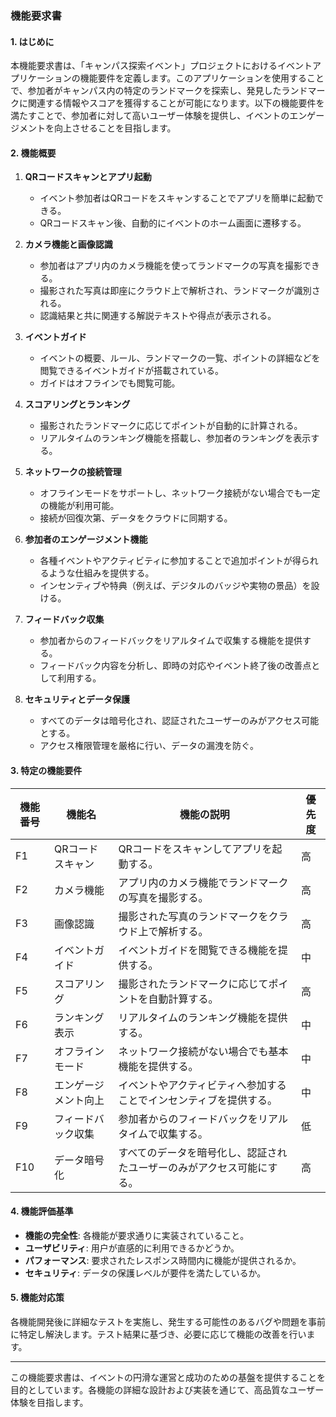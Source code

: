 ### 機能要求書

#### 1. はじめに

本機能要求書は、「キャンパス探索イベント」プロジェクトにおけるイベントアプリケーションの機能要件を定義します。このアプリケーションを使用することで、参加者がキャンパス内の特定のランドマークを探索し、発見したランドマークに関連する情報やスコアを獲得することが可能になります。以下の機能要件を満たすことで、参加者に対して高いユーザー体験を提供し、イベントのエンゲージメントを向上させることを目指します。

#### 2. 機能概要

1. **QRコードスキャンとアプリ起動**

   - イベント参加者はQRコードをスキャンすることでアプリを簡単に起動できる。
   - QRコードスキャン後、自動的にイベントのホーム画面に遷移する。

2. **カメラ機能と画像認識**

   - 参加者はアプリ内のカメラ機能を使ってランドマークの写真を撮影できる。
   - 撮影された写真は即座にクラウド上で解析され、ランドマークが識別される。
   - 認識結果と共に関連する解説テキストや得点が表示される。

3. **イベントガイド**

   - イベントの概要、ルール、ランドマークの一覧、ポイントの詳細などを閲覧できるイベントガイドが搭載されている。
   - ガイドはオフラインでも閲覧可能。

4. **スコアリングとランキング**

   - 撮影されたランドマークに応じてポイントが自動的に計算される。
   - リアルタイムのランキング機能を搭載し、参加者のランキングを表示する。

5. **ネットワークの接続管理**

   - オフラインモードをサポートし、ネットワーク接続がない場合でも一定の機能が利用可能。
   - 接続が回復次第、データをクラウドに同期する。

6. **参加者のエンゲージメント機能**

   - 各種イベントやアクティビティに参加することで追加ポイントが得られるような仕組みを提供する。
   - インセンティブや特典（例えば、デジタルのバッジや実物の景品）を設ける。

7. **フィードバック収集**

   - 参加者からのフィードバックをリアルタイムで収集する機能を提供する。
   - フィードバック内容を分析し、即時の対応やイベント終了後の改善点として利用する。

8. **セキュリティとデータ保護**

   - すべてのデータは暗号化され、認証されたユーザーのみがアクセス可能とする。
   - アクセス権限管理を厳格に行い、データの漏洩を防ぐ。

#### 3. 特定の機能要件

| 機能番号 | 機能名 | 機能の説明 | 優先度 |
|--------|-------|-----------|-------|
| F1     | QRコードスキャン | QRコードをスキャンしてアプリを起動する。 | 高 |
| F2     | カメラ機能 | アプリ内のカメラ機能でランドマークの写真を撮影する。 | 高 |
| F3     | 画像認識 | 撮影された写真のランドマークをクラウド上で解析する。 | 高 |
| F4     | イベントガイド | イベントガイドを閲覧できる機能を提供する。 | 中 |
| F5     | スコアリング | 撮影されたランドマークに応じてポイントを自動計算する。 | 高 |
| F6     | ランキング表示 | リアルタイムのランキング機能を提供する。 | 中 |
| F7     | オフラインモード | ネットワーク接続がない場合でも基本機能を提供する。 | 中 |
| F8     | エンゲージメント向上 | イベントやアクティビティへ参加することでインセンティブを提供する。 | 中 |
| F9     | フィードバック収集 | 参加者からのフィードバックをリアルタイムで収集する。 | 低 |
| F10    | データ暗号化 | すべてのデータを暗号化し、認証されたユーザーのみがアクセス可能にする。 | 高 |

#### 4. 機能評価基準

- **機能の完全性**: 各機能が要求通りに実装されていること。
- **ユーザビリティ**: 用户が直感的に利用できるかどうか。
- **パフォーマンス**: 要求されたレスポンス時間内に機能が提供されるか。
- **セキュリティ**: データの保護レベルが要件を満たしているか。

#### 5. 機能対応策

各機能開発後に詳細なテストを実施し、発生する可能性のあるバグや問題を事前に特定し解決します。テスト結果に基づき、必要に応じて機能の改善を行います。

---

この機能要求書は、イベントの円滑な運営と成功のための基盤を提供することを目的としています。各機能の詳細な設計および実装を通じて、高品質なユーザー体験を目指します。
